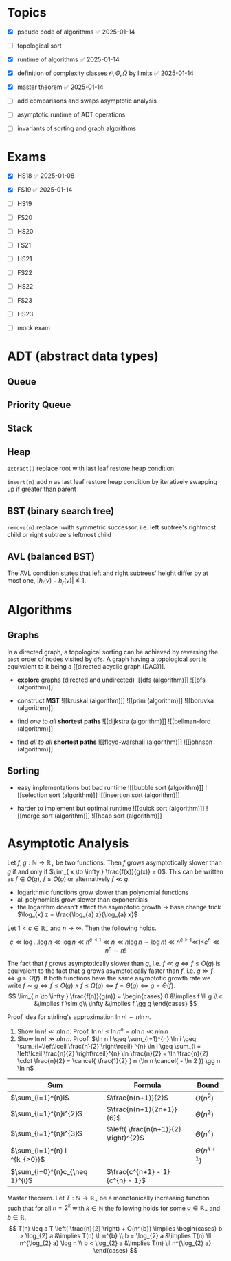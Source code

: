 
# Topics

- [x] pseudo code of algorithms ✅ 2025-01-14
- [ ] topological sort
- [x] runtime of algorithms ✅ 2025-01-14
- [x] definition of complexity classes $\mathcal{O}, \Theta, \Omega$ by limits ✅ 2025-01-14
- [x] master theorem ✅ 2025-01-14
- [ ] add comparisons and swaps asymptotic analysis
- [ ] asymptotic runtime of ADT operations
- [ ] invariants of sorting and graph algorithms




# Exams

- [x] HS18 ✅ 2025-01-08
- [x] FS19 ✅ 2025-01-14
- [ ] HS19
- [ ] FS20
- [ ] HS20
- [ ] FS21
- [ ] HS21
- [ ] FS22
- [ ] HS22
- [ ] FS23
- [ ] HS23
- [ ] mock exam


# ADT (abstract data types)


## Queue

## Priority Queue

## Stack


## Heap

`extract()`
	replace root with last leaf
	restore heap condition

`insert(n)`
	add `n` as last leaf
	restore heap condition by iteratively swapping up if greater than parent

## BST (binary search tree)

`remove(n)`
	replace `n`with symmetric successor, i.e. left subtree's rightmost child or right subtree's leftmost child

## AVL (balanced BST)

The AVL condition states that left and right subtrees' height differ by at most one, $|h_{l}(v) - h_{r}(v)| \leq 1$.




# Algorithms

## Graphs

In a directed graph, a topological sorting can be achieved by reversing the `post` order of nodes visited by `dfs`. A graph having a topological sort is equivalent to it being a [[directed acyclic graph (DAG)]].

- **explore** graphs (directed and undirected)
	![[dfs (algorithm)]]
	![[bfs (algorithm)]]

- construct **MST**
	![[kruskal (algorithm)]]
	![[prim (algorithm)]]
	![[boruvka (algorithm)]]

- find *one to all* **shortest paths**
	![[dijkstra (algorithm)]]
	![[bellman-ford (algorithm)]]

- find *all to all* **shortest paths**
	![[floyd-warshall (algorithm)]]
	![[johnson (algorithm)]]

## Sorting

- easy implementations but bad runtime
	![[bubble sort (algorithm)]]
	![[selection sort (algorithm)]]
	![[insertion sort (algorithm)]]

- harder to implement but optimal runtime
	![[quick sort (algorithm)]]
	![[merge sort (algorithm)]]
	![[heap sort (algorithm)]]


# Asymptotic Analysis


Let $f, g : \mathbb{N} \to \mathbb{R}_{+}$ be two functions. Then $f$ grows asymptotically slower than $g$ if and only if $\lim_{ x \to \infty } \frac{f(x)}{g(x)} = 0$. This can be written as $f \in O(g)$, $f \leq O(g)$ or alternatively $f \ll g$.
- logarithmic functions grow slower than polynomial functions
- all polynomials grow slower than exponentials
- the logarithm doesn't affect the asymptotic growth -> base change trick $\log_{x} z = \frac{\log_{a} z}{\log_{a} x}$

Let $1< c \in \mathbb{R}_{+}$ and $n \to \infty$. Then the following holds.
$$
c \ll \log \dots \log n \ll \log n \ll  n^{c<1} \ll n \ll n \log n \sim \log n! \ll n^{c>1} \ll _{}{1<}c^{n} \ll n^{n} \sim n!
$$

The fact that $f$ grows asymptotically slower than $g$, i.e. $f \ll g \iff f \leq O(g)$ is equivalent to the fact that $g$ grows asymptotically faster than $f$, i.e. $g \gg f \iff g \geq \Omega{(f)}$. If both functions have the same asymptotic growth rate we write $f \sim g \iff f \leq O(g) \land f \leq \Omega(g) \iff f  = \Theta(g) \iff g = \Theta(f)$.  
$$
\lim_{ n \to \infty } \frac{f(n)}{g(n)} = \begin{cases}
0 &\implies f \ll g \\
c &\implies f \sim g\\
\infty &\implies f \gg g
\end{cases}
$$


Proof idea for stirling's approximation $\ln n! \sim n \ln n$.
1. Show $\ln n! \ll n \ln n$. Proof. $\ln n! \leq \ln n^{n} = n \ln n \ll n \ln n$
2. Show $\ln n! \gg n \ln n$. Proof. $\ln n ! \geq \sum_{i=1}^{n} \ln i \geq \sum_{i=\left\lceil  \frac{n}{2}  \right\rceil} ^{n} \ln i \geq \sum_{i = \left\lceil  \frac{n}{2}  \right\rceil}^{n} \ln \frac{n}{2} = \ln \frac{n}{2} \cdot \frac{n}{2} = \cancel{ \frac{1}{2} } n (\ln n \cancel{ - \ln 2 }) \gg n \ln n$


| Sum                            | Formula                               | Bound             |
| ------------------------------ | ------------------------------------- | ----------------- |
| $\sum_{i=1}^{n}i$              | $\frac{n(n+1)}{2}$                    | $\Theta(n^{2})$   |
| $\sum_{i=1}^{n}i^{2}$          | $\frac{n(n+1)(2n+1)}{6}$              | $\Theta(n^{3})$   |
| $\sum_{i=1}^{n}i^{3}$          | $\left( \frac{n(n+1)}{2} \right)^{2}$ | $\Theta(n^{4})$   |
| $\sum_{i=1}^{n} i ^{k_{>0}}$   |                                       | $\Theta(n^{k+1})$ |
| $\sum_{i=0}^{n}c_{\neq 1}^{i}$ | $\frac{c^{n+1} - 1}{c^{n} - 1}$       |                   |

Master theorem. Let $T : \mathbb{N} \to \mathbb{R}_{+}$ be a monotonically increasing function such that for all $n = 2 ^{k}$ with $k \in \mathbb{N}$ the following holds for some $a \in \mathbb{R}_{+}$ and $b \in \mathbb{R}$.
$$
T(n) \leq a T \left( \frac{n}{2} \right) + O(n^{b}) \implies \begin{cases}
b > \log_{2} a &\implies T(n) \ll n^{b} \\
b = \log_{2} a &\implies T(n) \ll n^{\log_{2} a} \log n \\
b < \log_{2} a &\implies T(n) \ll n^{\log_{2} a}
\end{cases}
$$
